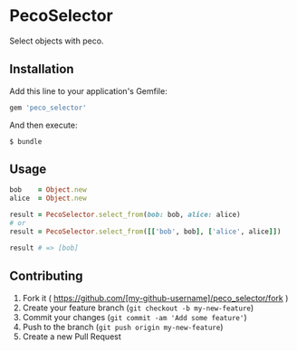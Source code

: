 # PecoSelector

Select objects with peco.

## Installation

Add this line to your application's Gemfile:

```ruby
gem 'peco_selector'
```

And then execute:

    $ bundle

## Usage

```ruby
bob    = Object.new
alice  = Object.new

result = PecoSelector.select_from(bob: bob, alice: alice)
# or
result = PecoSelector.select_from([['bob', bob], ['alice', alice]])

result # => [bob]
```

## Contributing

1. Fork it ( https://github.com/[my-github-username]/peco_selector/fork )
2. Create your feature branch (`git checkout -b my-new-feature`)
3. Commit your changes (`git commit -am 'Add some feature'`)
4. Push to the branch (`git push origin my-new-feature`)
5. Create a new Pull Request
